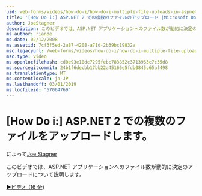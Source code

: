 ```yaml
---
uid: web-forms/videos/how-do-i/how-do-i-multiple-file-uploads-in-aspnet-2
title: '[How Do i:] ASP.NET 2 での複数のファイルのアップロード |Microsoft Docs'
author: JoeStagner
description: このビデオでは、ASP.NET アプリケーションへのファイル数が動的に決定のアップロードについて説明します。
ms.author: riande
ms.date: 02/12/2008
ms.assetid: 7cf3f5ed-2a87-4208-a71d-2b39bc19832a
msc.legacyurl: /web-forms/videos/how-do-i/how-do-i-multiple-file-uploads-in-aspnet-2
msc.type: video
ms.openlocfilehash: cd0e93e10dc7295febc783852c3713963c7c35d8
ms.sourcegitcommit: 24b1f6decbb17bb22a45166e5fdb0845c65af498
ms.translationtype: MT
ms.contentlocale: ja-JP
ms.lasthandoff: 03/01/2019
ms.locfileid: "57064769"
---
```

<a name="how-do-i--multiple-file-uploads-in-aspnet2"></a>[How Do i:] ASP.NET 2 での複数のファイルをアップロードします。
====================
によって[Joe Stagner](https://github.com/JoeStagner)

このビデオでは、ASP.NET アプリケーションへのファイル数が動的に決定のアップロードについて説明します。

[&#9654;ビデオ (16 分)](https://channel9.msdn.com/Blogs/ASP-NET-Site-Videos/how-do-i-multiple-file-uploads-in-aspnet-2)
